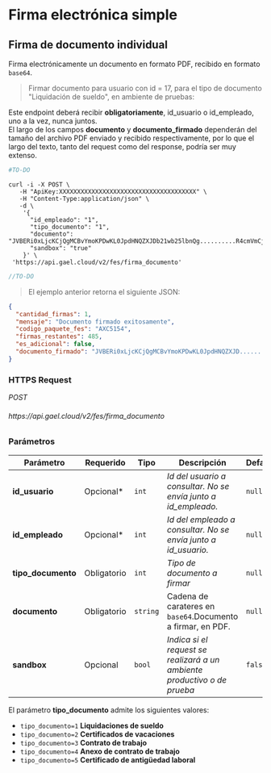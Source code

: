 # Firma electrónica simple

## Firma de documento individual

Firma electrónicamente un documento en formato PDF, recibido en formato `base64`.

> Firmar documento para usuario con id = 17, para el tipo de documento "Liquidación de sueldo", en ambiente de pruebas:

<aside class="notice">
    Este endpoint deberá recibir <b>obligatoriamente</b>, id_usuario o id_empleado, uno a la vez, nunca juntos.
</aside>
<aside class="notice">
    El largo de los campos <b>documento</b> y <b>documento_firmado</b> dependerán del tamaño del archivo PDF enviado y recibido respectivamente, por lo que el largo del texto, tanto del request como del response, podría ser muy extenso.
</aside>

```python
#TO-DO
```

```shell
curl -i -X POST \
   -H "ApiKey:XXXXXXXXXXXXXXXXXXXXXXXXXXXXXXXXXXXXXX" \
   -H "Content-Type:application/json" \
   -d \
    '{
      "id_empleado": "1",
      "tipo_documento": "1",
      "documento": "JVBERi0xLjcKCjQgMCBvYmoKPDwKL0JpdHNQZXJDb21wb25lbnQg..........R4cmVmCjk0MzIwCiUlRU9GCg==",
      "sandbox": "true"
    }' \
 'https://api.gael.cloud/v2/fes/firma_documento'
```

```javascript
//TO-DO
```

> El ejemplo anterior retorna el siguiente JSON:

```json
{
  "cantidad_firmas": 1,
  "mensaje": "Documento firmado exitosamente",
  "codigo_paquete_fes": "AXC5154",
  "firmas_restantes": 485,
  "es_adicional": false,
  "documento_firmado": "JVBERi0xLjcKCjQgMCBvYmoKPDwKL0JpdHNQZXJD........ydHhyZWYKMTc1NzQ0CiUlRU9GCg=="
}
```

### HTTPS Request

<aside class="api-endpoint">
    <div class="endpoint-data">
        <i class="label label-get">POST</i>
        <h6>https://api.gael.cloud/v2/fes/firma_documento</h6>
    </div>
</aside>

### Parámetros

Parámetro | Requerido | Tipo | Descripción | Default
--------- | ------- | ----------- | ----------- | ----------- 
<b>id_usuario</b> | Opcional* | `int` | *Id del usuario a consultar. No se envía junto a id_empleado.* | `null`
<b>id_empleado</b> | Opcional* | `int` | *Id del empleado a consultar. No se envía junto a id_usuario.* | `null`
<b>tipo_documento</b> | Obligatorio | `int` | *Tipo de documento a firmar*| `null`
<b>documento</b> | Obligatorio | `string` | Cadena de carateres en `base64`.Documento a firmar, en PDF. |`null`
<b>sandbox</b> | Opcional | `bool` | *Indica si el request se realizará a un ambiente productivo o de prueba* | `false`

El parámetro **tipo_documento** admite los siguientes valores:

* `tipo_documento=1` **Liquidaciones de sueldo**
* `tipo_documento=2` **Certificados de vacaciones**
* `tipo_documento=3` **Contrato de trabajo**
* `tipo_documento=4` **Anexo de contrato de trabajo**
* `tipo_documento=5` **Certificado de antigüedad laboral**